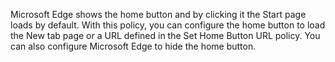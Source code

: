 Microsoft Edge shows the home button and by clicking it the Start page loads by default. With this policy, you can configure the home button to load the New tab page or a URL defined in the Set Home Button URL policy. You can also configure Microsoft Edge to hide the home button. 